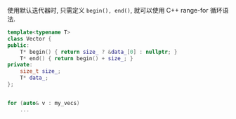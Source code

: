 
使用默认迭代器时, 只需定义 `begin(), end()`, 就可以使用 C++ range-for 循环语法.
```cpp
template<typename T>
class Vector {
public:
	T* begin() { return size_ ? &data_[0] : nullptr; }
	T* end() { return begin() + size_; }
private:
	size_t size_;
	T* data_;
};


for (auto& v : my_vecs)
	...
```